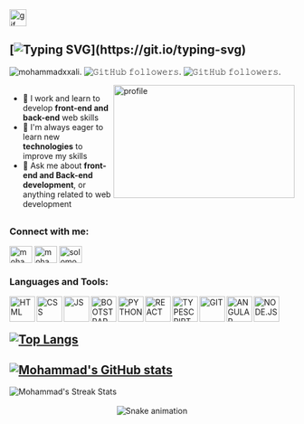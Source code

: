 <img src="https://github.com/mohammadxxali/mohammadxxali/blob/main/icons/Hi.gif" width="30" alt="gif" />

## [![Typing SVG](https://readme-typing-svg.demolab.com?font=Monoton&size=23&duration=4500&pause=1000&color=F70000&width=450&lines=Hi%2C+I'm+Mohammad+%F0%9F%99%82;I+am+a+Full+Stack+Web+Developer;Welcome+to+My+Github!)](https://git.io/typing-svg)



<p align="left"> 
<img src="https://komarev.com/ghpvc/?username=mohammadxxali&label=Profile%20views&color=C20000&style=flat" alt="mohammadxxali" />.
<img src="https://img.shields.io/github/followers/mohammadxxali?color=c20000&style=plastic" alt="𝙶𝚒𝚝𝙷𝚞𝚋 𝚏𝚘𝚕𝚕𝚘𝚠𝚎𝚛𝚜" >.
<img src="https://www.linkedin.com/in/mohammad-ali-1042b926b/followers/mohammadxxali?color=c20000&style=plastic" alt="𝙶𝚒𝚝𝙷𝚞𝚋 𝚏𝚘𝚕𝚕𝚘𝚠𝚎𝚛𝚜" >.
</p>

 <img width="320" height="200" align="right" alt="profile" src="https://github.com/mohammadxxali/mohammadxxali/blob/main/icons/img.gif" />

##
- 🔭 I work and learn to develop **front-end and back-end** web skills
- 🌱 I'm always eager to learn new **technologies** to improve my skills
- 💬 Ask me about **front-end and Back-end development**, or anything related to web development

##

<h3 align="left">Connect with me:</h3>
<p align="left">
<a href="https://www.linkedin.com/in/mohammad-ali-1042b926b/" target="blank"><img align="center" src="https://raw.githubusercontent.com/rahuldkjain/github-profile-readme-generator/master/src/images/icons/Social/linked-in-alt.svg" alt="mohammadxxali" height="30" width="40" /></a>
<a href="https://twitter.com/mohammadxonel" target="blank"><img align="center" src="https://raw.githubusercontent.com/rahuldkjain/github-profile-readme-generator/master/src/images/icons/Social/twitter.svg" alt="mohammadxxali" height="30" width="40" /></a>
<a href="https://www.instagram.com/mohammadxonel/" target="blank"><img align="center" src="https://raw.githubusercontent.com/rahuldkjain/github-profile-readme-generator/master/src/images/icons/Social/instagram.svg" alt="solomonkassa" height="30" width="40" /></a>

</p>


<h3>Languages and Tools:</h3>

<img align="left" alt="HTML" width="45px" src="https://github.com/mohammadxxali/README.md/blob/main/icons/html-5.png" />
<img align="left" alt="CSS" width="45px" src="https://github.com/mohammadxxali/README.md/blob/main/icons/css-3.png" />
<img align="left" alt="JS" width="45px" src="https://github.com/mohammadxxali/README.md/blob/main/icons/js.png" />
<img align="left" alt="BOOTSTRAP" width="45px" src="https://github.com/mohammadxxali/README.md/blob/main/icons/bootstrap.png" />
<img align="left" alt="PYTHON" width="45px" src="https://github.com/mohammadxxali/README.md/blob/main/icons/python.png" />
<img align="left" alt="REACT" width="45px" src="https://github.com/mohammadxxali/README.md/blob/main/icons/react.png" />
<img align="left" alt="TYPESCRIPT" width="45px" src="https://github.com/mohammadxxali/README.md/blob/main/icons/typescript.png" />
<img align="left" alt="GIT" width="45px" src="https://github.com/mohammadxxali/README.md/blob/main/icons/git.png" />
<img align="left" alt="ANGULAR" width="45px" src="https://github.com/mohammadxxali/README.md/blob/main/icons/Angular.png" />
<img align="left" alt="NODE.JS" width="45px" src="https://github.com/mohammadxxali/README.md/blob/main/icons/node.js.png" />

<br/>
<br/>

## [![Top Langs](https://github-readme-stats.vercel.app/api/top-langs/?username=mohammadxxali&layout=compact&theme=dark)](https://github.com/mohammadxxali/github-readme-stats)
## [![Mohammad's GitHub stats](https://github-readme-stats.vercel.app/api?username=mohammadxxali&count_private=true&show_icons=true&theme=dark)](https://github.com/mohammadxxali/github-readme-stats)
<div align="left">
  <img src="https://github-readme-streak-stats.herokuapp.com/?user=mohammadxxali&theme=dark" alt="Mohammad's Streak Stats"/>
</div>


<br/>

<div align="center">
  <img src="https://github.com/mohammadxxali/mohammadxxali/blob/main/icons/github-user-contribution.svg" alt="Snake animation"/>
</div>
